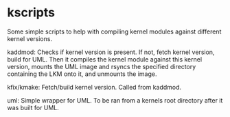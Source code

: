 kscripts
========

Some simple scripts to help with compiling kernel modules against different kernel versions.

kaddmod:
Checks if kernel version is present. If not, fetch kernel version, build for UML.
Then it compiles the kernel module against this kernel version, mounts the UML image and
rsyncs the specified directory containing the LKM onto it, and unmounts the image.

kfix/kmake:
Fetch/build kernel version. Called from kaddmod.

uml:
Simple wrapper for UML. To be ran from a kernels root directory after it was built for UML.
